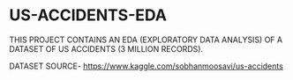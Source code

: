 # US-ACCIDENTS-EDA
THIS PROJECT CONTAINS AN EDA (EXPLORATORY DATA ANALYSIS) OF A DATASET OF US ACCIDENTS (3 MILLION RECORDS).

DATASET SOURCE-  https://www.kaggle.com/sobhanmoosavi/us-accidents

